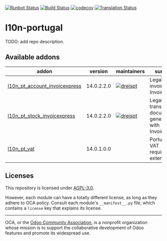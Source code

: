 [![Runbot Status](https://runbot.odoo-community.org/runbot/badge/flat/171/14.0.svg)](https://runbot.odoo-community.org/runbot/repo/github-com-oca-l10n-portugal-171)
[![Build Status](https://travis-ci.com/OCA/l10n-portugal.svg?branch=14.0)](https://travis-ci.com/OCA/l10n-portugal)
[![codecov](https://codecov.io/gh/OCA/l10n-portugal/branch/14.0/graph/badge.svg)](https://codecov.io/gh/OCA/l10n-portugal)
[![Translation Status](https://translation.odoo-community.org/widgets/l10n-portugal-14-0/-/svg-badge.svg)](https://translation.odoo-community.org/engage/l10n-portugal-14-0/?utm_source=widget)

<!-- /!\ do not modify above this line -->

# l10n-portugal

TODO: add repo description.

<!-- /!\ do not modify below this line -->

<!-- prettier-ignore-start -->

[//]: # (addons)

Available addons
----------------
addon | version | maintainers | summary
--- | --- | --- | ---
[l10n_pt_account_invoicexpress](l10n_pt_account_invoicexpress/) | 14.0.2.2.0 | [![dreispt](https://github.com/dreispt.png?size=30px)](https://github.com/dreispt) | Legal invoices with InvoiceXpress
[l10n_pt_stock_invoicexpress](l10n_pt_stock_invoicexpress/) | 14.0.2.2.0 | [![dreispt](https://github.com/dreispt.png?size=30px)](https://github.com/dreispt) | Legal transport documents generated with InvoiceXpress
[l10n_pt_vat](l10n_pt_vat/) | 14.0.1.0.0 |  | Portuguese VAT requirements extensions

[//]: # (end addons)

<!-- prettier-ignore-end -->

## Licenses

This repository is licensed under [AGPL-3.0](LICENSE).

However, each module can have a totally different license, as long as they adhere to OCA
policy. Consult each module's `__manifest__.py` file, which contains a `license` key
that explains its license.

----

OCA, or the [Odoo Community Association](http://odoo-community.org/), is a nonprofit
organization whose mission is to support the collaborative development of Odoo features
and promote its widespread use.

